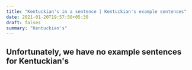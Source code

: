 ```yaml
---
title: "Kentuckian's in a sentence | Kentuckian's example sentences"
date: 2021-01-20T19:57:50+05:30
draft: falses
summary: "Kentuckian's"
---
```

## Unfortunately, we have no example sentences for Kentuckian's                 
